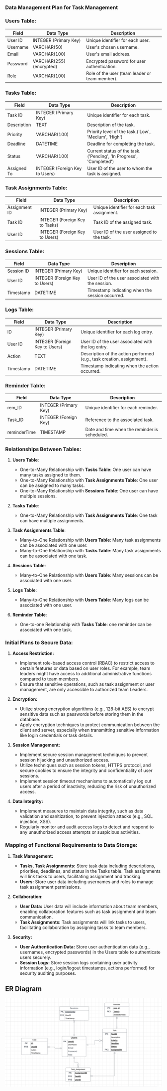### Data Management Plan for Task Management

### Users Table:
| Field    | Data Type           | Description                           |
|----------|---------------------|---------------------------------------|
| User ID  | INTEGER (Primary Key) | Unique identifier for each user.    |
| Username | VARCHAR(50)         | User's chosen username.               |
| Email    | VARCHAR(100)        | User's email address.                 |
| Password | VARCHAR(255) (encrypted) | Encrypted password for user authentication. |
| Role     | VARCHAR(100) | Role of the user (team leader or team member). |

### Tasks Table:
| Field        | Data Type          | Description                               |
|--------------|--------------------|-------------------------------------------|
| Task ID      | INTEGER (Primary Key) | Unique identifier for each task.       |
| Description  | TEXT               | Description of the task.                  |
| Priority     | VARCHAR(100)  | Priority level of the task.('Low', 'Medium', 'High')     |
| Deadline     | DATETIME           | Deadline for completing the task.         |
| Status       | VARCHAR(100)  | Current status of the task. ('Pending', 'In Progress', 'Completed')|
| Assigned To  | INTEGER (Foreign Key to Users) | User ID of the user to whom the task is assigned. |

### Task Assignments Table:
| Field          | Data Type           | Description                                 |
|----------------|---------------------|---------------------------------------------|
| Assignment ID  | INTEGER (Primary Key) | Unique identifier for each task assignment. |
| Task ID        | INTEGER (Foreign Key to Tasks) | Task ID of the assigned task.         |
| User ID        | INTEGER (Foreign Key to Users) | User ID of the user assigned to the task. |

### Sessions Table:
| Field       | Data Type           | Description                             |
|-------------|---------------------|-----------------------------------------|
| Session ID  | INTEGER (Primary Key) | Unique identifier for each session.  |
| User ID     | INTEGER (Foreign Key to Users) | User ID of the user associated with the session. |
| Timestamp   | DATETIME            | Timestamp indicating when the session occurred. |

### Logs Table:
| Field     | Data Type           | Description                                       |
|-----------|---------------------|---------------------------------------------------|
| ID    | INTEGER (Primary Key) | Unique identifier for each log entry.         |
| User ID   | INTEGER (Foreign Key to Users) | User ID of the user associated with the log entry. |
| Action    | TEXT                | Description of the action performed (e.g., task creation, assignment). |
| Timestamp | DATETIME            | Timestamp indicating when the action occurred.     |

### Reminder Table:
| Field        | Data Type               | Description                              |
|--------------|-------------------------|------------------------------------------|
| rem_ID           | INTEGER (Primary Key)    | Unique identifier for each reminder.     |
| Task_ID       | INTEGER (Foreign Key)    | Reference to the associated task.        |
| reminderTime | TIMESTAMP               | Date and time when the reminder is scheduled. |

### Relationships Between Tables:

1. **Users Table**:
   - One-to-Many Relationship with **Tasks Table**: One user can have many tasks assigned to them.
   - One-to-Many Relationship with **Task Assignments Table**: One user can be assigned to many tasks.
   - One-to-Many Relationship with **Sessions Table**: One user can have multiple sessions.

2. **Tasks Table**:
   - One-to-Many Relationship with **Task Assignments Table**: One task can have multiple assignments.

3. **Task Assignments Table**:
   - Many-to-One Relationship with **Users Table**: Many task assignments can be associated with one user.
   - Many-to-One Relationship with **Tasks Table**: Many task assignments can be associated with one task.

4. **Sessions Table**:
   - Many-to-One Relationship with **Users Table**: Many sessions can be associated with one user.

5. **Logs Table**:
   - Many-to-One Relationship with **Users Table**: Many logs can be associated with one user.

5. **Reminder Table**:
   - One-to-one Relationship with **Tasks Table**: one reminder can be associated with one task.

### Initial Plans to Secure Data:

1. **Access Restriction:**
   - Implement role-based access control (RBAC) to restrict access to certain features or data based on user roles. For example, team leaders might have access to additional administrative functions compared to team members.
   - Ensure that sensitive operations, such as task assignment or user management, are only accessible to authorized team Leaders.

2. **Encryption:**
   - Utilize strong encryption algorithms (e.g., 128-bit AES) to encrypt sensitive data such as passwords before storing them in the database.
   - Apply encryption techniques to protect communication between the client and server, especially when transmitting sensitive information like login credentials or task details.

3. **Session Management:**
   - Implement secure session management techniques to prevent session hijacking and unauthorized access.
   - Utilize techniques such as session tokens, HTTPS protocol, and secure cookies to ensure the integrity and confidentiality of user sessions.
   - Implement session timeout mechanisms to automatically log out users after a period of inactivity, reducing the risk of unauthorized access.

4. **Data Integrity:**
   - Implement measures to maintain data integrity, such as data validation and sanitization, to prevent injection attacks (e.g., SQL injection, XSS).
   - Regularly monitor and audit access logs to detect and respond to any unauthorized access attempts or suspicious activities.

### Mapping of Functional Requirements to Data Storage:

1. **Task Management:**
   - **Tasks, Task Assignments:** Store task data including descriptions, priorities, deadlines, and status in the Tasks table. Task assignments will link tasks to users, facilitating assignment and tracking.
   - **Users:** Store user data including usernames and roles to manage task assignment permissions.
   
2. **Collaboration:**
   - **User Data:** User data will include information about team members, enabling collaboration features such as task assignment and team communication.
   - **Task Assignments:** Task assignments will link tasks to users, facilitating collaboration by assigning tasks to team members.

3. **Security:**
   - **User Authentication Data:** Store user authentication data (e.g., usernames, encrypted passwords) in the Users table to authenticate users securely.
   - **Session Logs:** Store session logs containing user activity information (e.g., login/logout timestamps, actions performed) for security auditing purposes.

## ER Diagram

![ER Diagram](https://github.com/tejakumarsai6309/44691-03-GDP-team1/blob/main/ER%20Diagram.png)

